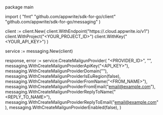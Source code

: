 package main

import (
    "fmt"
    "github.com/appwrite/sdk-for-go/client"
    "github.com/appwrite/sdk-for-go/messaging"
)

client := client.New(
    client.WithEndpoint("https://<REGION>.cloud.appwrite.io/v1")
    client.WithProject("<YOUR_PROJECT_ID>")
    client.WithKey("<YOUR_API_KEY>")
)

service := messaging.New(client)

response, error := service.CreateMailgunProvider(
    "<PROVIDER_ID>",
    "<NAME>",
    messaging.WithCreateMailgunProviderApiKey("<API_KEY>"),
    messaging.WithCreateMailgunProviderDomain("<DOMAIN>"),
    messaging.WithCreateMailgunProviderIsEuRegion(false),
    messaging.WithCreateMailgunProviderFromName("<FROM_NAME>"),
    messaging.WithCreateMailgunProviderFromEmail("email@example.com"),
    messaging.WithCreateMailgunProviderReplyToName("<REPLY_TO_NAME>"),
    messaging.WithCreateMailgunProviderReplyToEmail("email@example.com"),
    messaging.WithCreateMailgunProviderEnabled(false),
)
